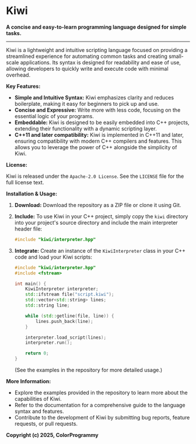 # Kiwi

**A concise and easy-to-learn programming language designed for simple tasks.**

----

Kiwi is a lightweight and intuitive scripting language focused on providing a streamlined experience for automating common tasks and creating small-scale applications.  Its syntax is designed for readability and ease of use, allowing developers to quickly write and execute code with minimal overhead.

**Key Features:**

*   **Simple and Intuitive Syntax:** Kiwi emphasizes clarity and reduces boilerplate, making it easy for beginners to pick up and use.
*   **Concise and Expressive:** Write more with less code, focusing on the essential logic of your programs.
*   **Embeddable:** Kiwi is designed to be easily embedded into C++ projects, extending their functionality with a dynamic scripting layer.
*   **C++11 and later compatibility:** Kiwi is implemented in C++11 and later, ensuring compatibility with modern C++ compilers and features. This allows you to leverage the power of C++ alongside the simplicity of Kiwi.

**License:**

Kiwi is released under the `Apache-2.0 License`. See the `LICENSE` file for the full license text.

**Installation & Usage:**

1.  **Download:** Download the repository as a ZIP file or clone it using Git.
2.  **Include:** To use Kiwi in your C++ project, simply copy the `kiwi` directory into your project's source directory and include the main interpreter header file:

    ```c++
    #include "kiwi/interpreter.hpp"
    ```

3.  **Integrate:**  Create an instance of the `KiwiInterpreter` class in your C++ code and load your Kiwi scripts:

    ```c++
    #include "kiwi/interpreter.hpp"
    #include <fstream>

    int main() {
        KiwiInterpreter interpreter;
        std::ifstream file("script.kiwi");
        std::vector<std::string> lines;
        std::string line;
    
        while (std::getline(file, line)) {
            lines.push_back(line);
        }
    
        interpreter.load_script(lines);
        interpreter.run();
    
        return 0;
    }
    ```

    (See the examples in the repository for more detailed usage.)

**More Information:**

*   Explore the examples provided in the repository to learn more about the capabilities of Kiwi.
*   Refer to the documentation for a comprehensive guide to the language syntax and features.
*   Contribute to the development of Kiwi by submitting bug reports, feature requests, or pull requests.


**Copyright (c) 2025, ColorProgrammy**
